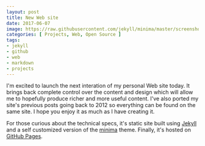 ```yaml
---
layout: post
title: New Web site
date: 2017-06-07
image: https://raw.githubusercontent.com/jekyll/minima/master/screenshot.png
categories: [ Projects, Web, Open Source ]
tags:
- jekyll
- github
- web
- markdown
- projects
---
```


<!--excerpt.start-->
I'm excited to launch the next interation of my personal Web site today.  It brings back complete control over the content and design which will allow me to hopefully produce richer and more useful content.  I've also ported my site's previous posts going back to 2012 so everything can be found on the same site.  I hope you enjoy it as much as I have creating it.
<!--excerpt.end-->

For those curious about the technical specs, it's static site built using [Jekyll](http://jekyllrb.com) and a self customized version of the [minima](https://github.com/jekyll/minima) theme.  Finally, it's hosted on [GitHub Pages](https://pages.github.com).
